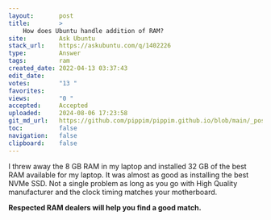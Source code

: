 ```yaml
---
layout:       post
title:        >
    How does Ubuntu handle addition of RAM?
site:         Ask Ubuntu
stack_url:    https://askubuntu.com/q/1402226
type:         Answer
tags:         ram
created_date: 2022-04-13 03:37:43
edit_date:    
votes:        "13 "
favorites:    
views:        "0 "
accepted:     Accepted
uploaded:     2024-08-06 17:23:58
git_md_url:   https://github.com/pippim/pippim.github.io/blob/main/_posts/2022/2022-04-13-How-does-Ubuntu-handle-addition-of-RAM_.md
toc:          false
navigation:   false
clipboard:    false
---
```


I threw away the 8 GB RAM in my laptop and installed 32 GB of the best RAM available for my laptop. It was almost as good as installing the best NVMe SSD. Not a single problem as long as you go with High Quality manufacturer and the clock timing matches your motherboard.

**Respected RAM dealers will help you find a good match.**
